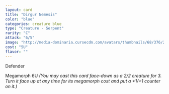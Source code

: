 ```yaml
---
layout: card
title: "Dirgur Nemesis"
color: "blue"
categories: creature blue
type: "Creature - Serpent"
rarity: "C"
attack: "6/5"
image: "http://media-dominaria.cursecdn.com/avatars/thumbnails/68/376/200/283/635618461204088993.png"
cost: "5U"
flavor: ""
---
```


Defender

Megamorph <span class="tip mana-icon mana-colorless-06" title="6 Colorless Mana">6</span><span class="tip mana-icon mana-blue" title="1 Blue Mana">U</span> <em>(You may cast this card face-down as a 2/2 creature for <span class="tip mana-icon mana-colorless-03" title="3 Colorless Mana">3</span>. Turn it face up at any time for its megamorph cost and put a +1/+1 counter on it.)</em>
